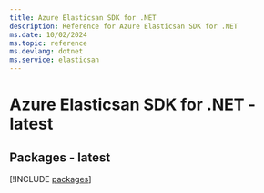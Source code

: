 ```yaml
---
title: Azure Elasticsan SDK for .NET
description: Reference for Azure Elasticsan SDK for .NET
ms.date: 10/02/2024
ms.topic: reference
ms.devlang: dotnet
ms.service: elasticsan
---
```

# Azure Elasticsan SDK for .NET - latest
## Packages - latest
[!INCLUDE [packages](elasticsan-index.md)]